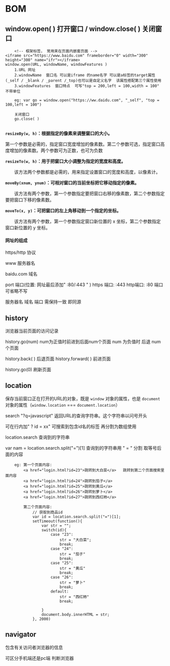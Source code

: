 # BOM

## window.open( )   打开窗口  /  window.close( ) 关闭窗口

```
	<!-- 框架标签， 常用来在页面内嵌套页面 -->
<iframe src="https://www.baidu.com" frameborder="0" width="300" height="300" name="ifr"></iframe>
window.open(URL, windowName, windowFeatures )
	1.URL 网址
	2.windowName  窗口名 可以是iframe 的name名字 可以是a标签的target属性(_self / _blank / _parent /_top)也可以是自定义名字  该属性搭配第三个属性使用
	3.windowFeatures  窗口特点  可写"top = 200,left = 100,width = 100" 不带单位
	
	eg: var go = window.open("https://ww.daidu.com", "_self", "top = 100,left = 100")
	
	关闭窗口
	go.close( )
	
```

**`resizeBy(w, h)`：根据指定的像素来调整窗口的大小。**

​		第一个参数是必需的，指定窗口宽度增加的像素数。第二个参数可选，指定窗口高度增加的像素数。两个参数可为正数，也可为负数

**`resizeTo(w, h)`：用于把窗口大小调整为指定的宽度和高度。**

　　该方法两个参数都是必需的，用来指定设置窗口的宽度和高度，以像素计。

**`moveBy(xnum, ynum)`：可相对窗口的当前坐标把它移动指定的像素。**

　　该方法有两个参数，第一个参数指定要把窗口右移的像素数，第二个参数指定要把窗口下移的像素数。

**`moveTo(x, y)`：可把窗口的左上角移动到一个指定的坐标。**

　　该方法有两个参数，第一个参数指定窗口新位置的 x 坐标，第二个参数指定窗口新位置的 y 坐标。

#### 网址的组成

https/http  协议

www  服务器名

baidu.com  域名

port  端口(位置: 网址最后添加" :80/:443 " )      https  端口:  :443       http端口:   :80     端口可省略不写

服务器名   域名  端口 需保持一致   即同源

## history

浏览器当前页面的访问记录

history.go(num)  num为正值时前进到后面num个页面   num 为负值时  后退 num个页面

history.back( )   后退页面    history.forward( ) 前进页面

history.go(0)	 刷新页面

## location

保存当前窗口正在打开的URL的对象，既是 `window` 对象的属性，也是 `document` 对象的属性（`window.location` === `document.location`）

search  "?q=javascript"  返回URL的查询字符串。这个字符串以问号开头  

可在行内加" ? id = xx"  可搜索到包含id名的标签  再分割为数组使用

location.search  查询到的字符串    

var nam = location.search.split("=")[1]  查询到的字符串用 " = "  分割  取等号后面的内容  

```
	eg:	第一个页面内容:
		<a href="login.html?id=23">跳转到大白菜</a>   跳转到第二个页面搜索里面内容
		<a href="login.html?id=24">跳转到茄子</a>
		<a href="login.html?id=25">跳转到黄瓜</a>
		<a href="login.html?id=26">跳转到萝卜</a>
		<a href="login.html?id=27">跳转到西红柿</a>
	
		第二个页面内容:
			// 获取到商品id
			var id = location.search.split("=")[1];
			setTimeout(function(){
				var str = "";
				switch(id){
					case "23":
						str = "大白菜";
						break;
					case "24":
						str = "茄子"
						break;
					case "25":	
						str = "黄瓜"
						break;
					case "26":	
						str = "萝卜"
						break;
					default:
						str = "西红柿"
						break;
						
				}
				document.body.innerHTML = str;
			}, 2000)

```

## navigator

包含有关访问者浏览器的信息

可区分手机端还是pc端  判断浏览器

